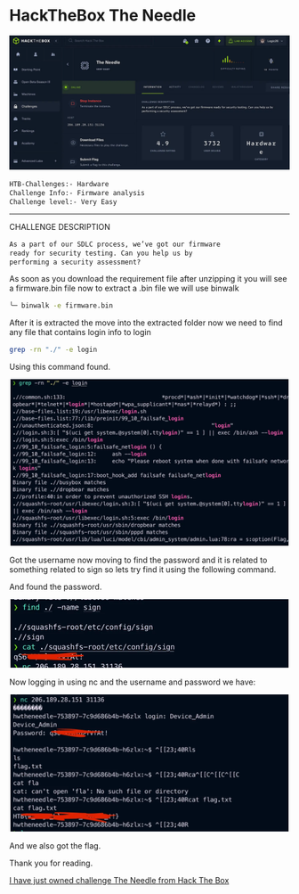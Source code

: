 # HackTheBox The Needle

<div style="text-align: center;">
  <img src="/assets/needle1.webp" alt="mannaully
" width="600">
</div>

```
HTB-Challenges:- Hardware
Challenge Info:- Firmware analysis
Challenge level:- Very Easy
```
                     
---
CHALLENGE DESCRIPTION
```
As a part of our SDLC process, we’ve got our firmware 
ready for security testing. Can you help us by
performing a security assessment?
```
As soon as you download the requirement file after unzipping it you will see a firmware.bin file now to extract a .bin file we will use binwalk

```bash
╰─ binwalk -e firmware.bin
```

After it is extracted the move into the extracted folder now we need to find any file that contains login info to login

```bash
grep -rn "./" -e login
```

Using this command found.

<div style="text-align: center;">
  <img src="/assets/needle2.webp" alt="mannaully
" width="500">
</div>

Got the username now moving to find the password and it is related to something related to sign so lets try find it using the following command.

And found the password.

<div style="text-align: center;">
  <img src="/assets/needle3.webp" alt="mannaully
" width="500">
</div>

Now logging in using nc and the username and password we have:

<div style="text-align: center;">
  <img src="/assets/needle4.webp" alt="mannaully
" width="500">
</div>

And we also got the flag.

Thank you for reading.

[I have just owned challenge The Needle from Hack The Box](https://www.hackthebox.com/achievement/challenge/753897/220)

